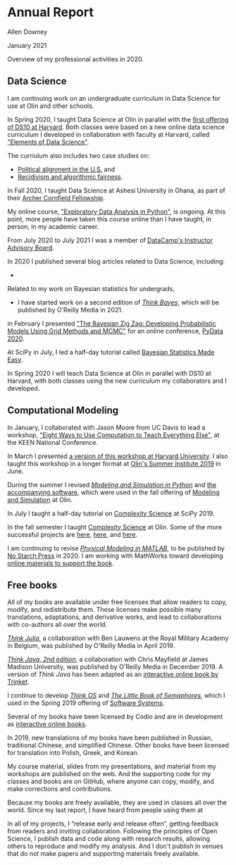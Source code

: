 
# Annual Report

Allen Downey

January 2021

Overview of my professional activities in 2020.


## Data Science

I am continuing work on an undergraduate curriculum in Data Science for use at Olin and other schools.

In Spring 2020, I taught Data Science at Olin in parallel with the [first offering of DS10 at Harvard](http://datascience10.org/2020/).
Both classes were based on a new online data science curriculum I developed in collaboration with faculty at Harvard,
called ["Elements of Data Science"](https://allendowney.github.io/ElementsOfDataScience/).

The curriulum also includes two case studies on:

* [Political alignment in the U.S.](https://allendowney.github.io/PoliticalAlignmentCaseStudy) and
* [Recidivism and algorithmic fairness](https://allendowney.github.io/RecidivismCaseStudy/).

In Fall 2020, I taught Data Science at Ashesi University in Ghana, 
as part of their [Archer Cornfield Fellowship](https://www.ashesi.org/blog/announcement-fellowships-for-visiting-lecturers/).

My online course, ["Exploratory Data Analysis in Python"](https://www.datacamp.com/instructors/allen-downey), is ongoing.
At this point, more people have taken this course online than I have taught, in person, in my academic career.

From July 2020 to July 2021 I was a member of 
[DataCamp's Instructor Advisory Board](https://www.datacamp.com/community/blog/instructor-advisory-board-member-announcement).

In 2020 I published several blog articles related to Data Science, including:

* 

Related to my work on Bayesian statistics for undergrads, 

* I have started work on a second edition of [*Think Bayes*](), which will be published by O'Reilly Media in 2021.

in February I presented 
["The Bayesian Zig Zag: Developing Probabilistic Models Using Grid Methods and MCMC"]() for an online conference,
[PyData 2020]().

At SciPy in July, I led a half-day tutorial called 
[Bayesian Statistics Made Easy](https://www.youtube.com/watch?v=-X0BiV9n_fQ).

In Spring 2020 I will teach Data Science at Olin in parallel with DS10 at Harvard, with both classes using
the new curriculum my collaborators and I developed.


## Computational Modeling

In January, I collaborated with Jason Moore from UC Davis to lead a workshop, ["Eight Ways to Use Computation to Teach Everything Else"](https://engineeringunleashed.com/Events/NationalConference.aspx?EventGuid=c4a40a01-ae26-4f3a-99ef-2ec4039244f9#workshops), at the KEEN National Conference.

In March I presented [a version of this workshop at Harvard University](https://linc.seas.harvard.edu/event/faculty-workshop-0).  I also taught this workshop in a longer format at 
[Olin's Summer Institute 2019](http://www.olin.edu/collaborate/collaboratory/summer-institute/) in June.

During the summer I revised 
[*Modeling and Simulation in Python*](https://greenteapress.com/wp/modsimpy/) and 
[the accompanying software](https://github.com/AllenDowney/ModSimPy), which were used in the fall offering of 
[Modeling and Simulation](https://canvas.instructure.com/courses/1675202/) at Olin. 

In July I taught a half-day tutorial on
[Complexity Science](https://www.youtube.com/watch?v=ccA6ghSW1Iw) at SciPy 2019.

In the fall semester I taught [Complexity Science](https://sites.google.com/site/complexityscience19/) at Olin.
Some of the more successful projects are 
[here](https://github.com/kdy304g/ComplexLizards-CA/blob/master/reports/final_report.md), 
[here](https://github.com/jzerez/swarm_classification/blob/master/reports/Final_Report.md), and 
[here](https://sportsracer48.github.io/2019-12-11-Cooperation/).

I am continuing to revise [*Physical Modeling in MATLAB*](https://greenteapress.com/wp/physical-modeling-in-matlab/), 
to be published by [No Starch Press](https://nostarch.com) in 2020.
I am working with MathWorks toward developing [online materials to support the book](https://www.mathworks.com/matlabcentral/fileexchange/72277-physicalmodelinginmatlab).

## Free books

All of my books are available under free licenses that allow readers to
copy, modify, and redistribute them. These licenses make possible
many translations, adaptations, and derivative works, and lead to
collaborations with co-authors all over the world.

[*Think Julia*](http://shop.oreilly.com/product/0636920215707.do), a collaboration with Ben Lauwens at the Royal Military Academy in Belgium, 
was published by O'Reilly Media in April 2019.

[*Think Java, 2nd edition*](http://shop.oreilly.com/product/0636920304364.do), a collaboration with Chris Mayfield at James Madison University, was
published by O'Reilly Media in December 2019.
A version of *Think Java* has been adapted as an [interactive online book by Trinket](https://books.trinket.io/thinkjava/).

I continue to develop [*Think OS*](http://greenteapress.com/thinkos/) and 
[*The Little Book of Semaphores*](https://greenteapress.com/wp/semaphores/), 
which I used in the Spring 2019 offering of 
[Software Systems](https://sites.google.com/site/softsys19/).

Several of my books have been licensed by Codio and are in development as [interactive online books](https://www.codio.com/blog/introducing-codio-books).

In 2019, new translations of my books have been published in Russian, 
traditional Chinese, and simplified Chinese.  Other books have been licensed for translation into
Polish, Greek, and Korean.

My course material, slides from my presentations, and material from my
workshops are published on the web. And the supporting code for my
classes and books are on GitHub, where anyone can copy, modify, and make
corrections and contributions.

Because my books are freely available, they are used in classes all over
the world.  Since my last report, I have heard from people using them
at 


In all of my projects, I “release early and release often”, getting
feedback from readers and inviting collaboration. Following the
principles of Open Science, I publish data and code along with research
results, allowing others to reproduce and modify my analysis. And I
don't publish in venues that do not make papers and supporting materials
freely available.
